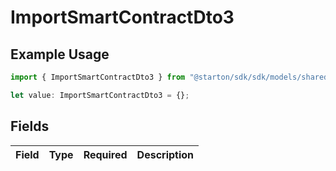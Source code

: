 # ImportSmartContractDto3

## Example Usage

```typescript
import { ImportSmartContractDto3 } from "@starton/sdk/sdk/models/shared";

let value: ImportSmartContractDto3 = {};
```

## Fields

| Field       | Type        | Required    | Description |
| ----------- | ----------- | ----------- | ----------- |